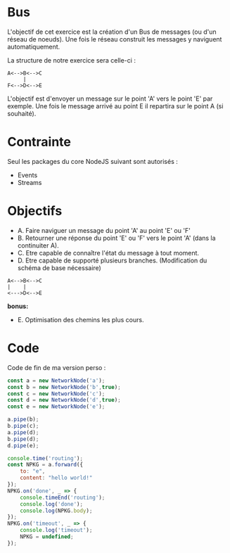 # Bus

L'objectif de cet exercice est la création d'un Bus de messages (ou d'un réseau de noeuds). Une fois le réseau construit les messages y naviguent automatiquement.

La structure de notre exercice sera celle-ci :

```
A<-->B<-->C
     | 
F<-->D<-->E
```

L'objectif est d'envoyer un message sur le point 'A' vers le point 'E' par exemple. Une fois le message arrivé au point E il repartira sur le point A (si souhaité).

# Contrainte

Seul les packages du core NodeJS suivant sont autorisés : 

- Events
- Streams

# Objectifs 

- A. Faire naviguer un message du point 'A' au point 'E' ou 'F'
- B. Retourner une réponse du point 'E' ou 'F' vers le point 'A' (dans la continuiter A).
- C. Etre capable de connaître l'état du message à tout moment.
- D. Etre capable de supporté plusieurs branches. (Modification du schéma de base nécessaire)


```
A<-->B<-->C
|    | 
<--->D<-->E
```

**bonus:**

- E. Optimisation des chemins les plus cours.

# Code

Code de fin de ma version perso : 

```js
const a = new NetworkNode('a');
const b = new NetworkNode('b',true);
const c = new NetworkNode('c');
const d = new NetworkNode('d',true);
const e = new NetworkNode('e');

a.pipe(b);
b.pipe(c);
a.pipe(d);
b.pipe(d);
d.pipe(e);

console.time('routing');
const NPKG = a.forward({
    to: "e",
    content: "hello world!"
});
NPKG.on('done', _ => {
    console.timeEnd('routing');
    console.log('done');
    console.log(NPKG.body);
});
NPKG.on('timeout', _ => {
    console.log('timeout');
    NPKG = undefined;
});
```
